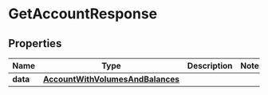 

# GetAccountResponse


## Properties

| Name | Type | Description | Notes |
|------------ | ------------- | ------------- | -------------|
|**data** | [**AccountWithVolumesAndBalances**](AccountWithVolumesAndBalances.md) |  |  |



